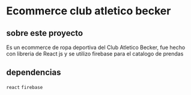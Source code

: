 # Ecommerce club atletico becker

## sobre este proyecto
Es un ecommerce de ropa deportiva del Club Atletico Becker, fue hecho con libreria de React js y se utilizo firebase para el catalogo de prendas

## dependencias

`react` `firebase`